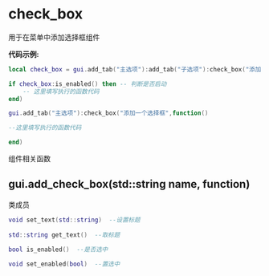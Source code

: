 # check_box

用于在菜单中添加选择框组件

**代码示例:**
```lua
local check_box = gui.add_tab("主选项"):add_tab("子选项"):check_box("添加一个选择框", "添加选择框提示", function()

if check_box:is_enabled() then -- 判断是否启动
    -- 这里填写执行的函数代码
end)

gui.add_tab("主选项"):check_box("添加一个选择框",function()

--这里填写执行的函数代码

end)
```

组件相关函数

## gui.add_check_box(std::string name, function)

类成员
```lua
void set_text(std::string)  --设置标题
 
std::string get_text()  --取标题
 
bool is_enabled()  --是否选中

void set_enabled(bool)  --置选中

```
